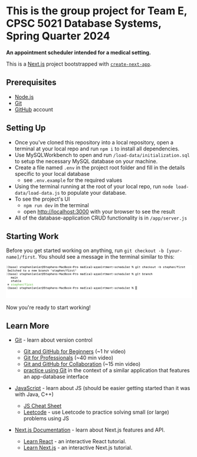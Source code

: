 # This is the group project for Team E, CPSC 5021 Database Systems, Spring Quarter 2024

**An appointment scheduler intended for a medical setting.**

This is a [Next.js](https://nextjs.org/) project bootstrapped with [`create-next-app`](https://github.com/vercel/next.js/tree/canary/packages/create-next-app).

## Prerequisites
- [Node.js](https://nodejs.org/en)
- [Git](https://git-scm.com/book/en/v2/Getting-Started-Installing-Git)
- [GitHub](https://github.com/) account

## Setting Up
- Once you've cloned this repository into a local repository, open a terminal at your local repo and run `npm i` to install all dependencies.
- Use MySQLWorkbench to open and run `/load-data/initialization.sql` to setup the necessary MySQL database on your machine.
- Create a file named `.env` in the project root folder and fill in the details specific to your local database 
    - see `.env.example` for the required values
- Using the terminal running at the root of your local repo, run `node load-data/load-data.js` to populate your database.
- To see the project's UI
    - `npm run dev` in the terminal 
    - open [http://localhost:3000](http://localhost:3000) with your browser to see the result
- All of the database-application CRUD functionality is in `/app/server.js`

## Starting Work
Before you get started working on anything, run `git checkout -b [your-name]/first`. You should see a message in the terminal similar to this: 

![example of git branch](/public/git-branch-example.png)

Now you're ready to start working!

## Learn More

- [Git](https://gist.github.com/brandon1024/14b5f9fcfd982658d01811ee3045ff1e) - learn about version control
    - [Git and GitHub for Beginners](https://www.youtube.com/watch?v=RGOj5yH7evk) (~1 hr video)
    - [Git for Professionals](https://www.youtube.com/watch?v=Uszj_k0DGsg) (~40 min video)
    - [Git and GitHub for Collaboration](https://www.youtube.com/watch?v=MnUd31TvBoU) (~15 min video)
    - [practice using Git](https://www.freecodecamp.org/learn/relational-database/learn-git-by-building-an-sql-reference-object/build-an-sql-reference-object) in the context of a similar application that features an app-database interface

- [JavaScript](https://github.com/mbeaudru/modern-js-cheatsheet) - learn about JS (should be easier getting started than it was with Java, C++)
    - [JS Cheat Sheet](https://htmlcheatsheet.com/js/)
    - [Leetcode](https://leetcode.com/) - use Leetcode to practice solving small (or large) problems using JS

- [Next.js Documentation](https://nextjs.org/docs) - learn about Next.js features and API.
    - [Learn React](https://nextjs.org/learn/react-foundations) - an interactive React tutorial.
    - [Learn Next.js](https://nextjs.org/learn) - an interactive Next.js tutorial.
